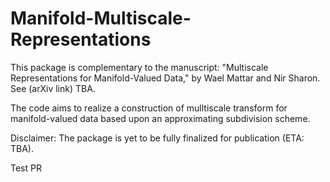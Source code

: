 # Manifold-Multiscale-Representations

This package is complementary to the manuscript: 
"Multiscale Representations for Manifold-Valued Data," 
by Wael Mattar and Nir Sharon. See (arXiv link) TBA.

The code aims to realize a construction of mulltiscale transform for manifold-valued data based upon an approximating subdivision scheme.

Disclaimer: The package is yet to be fully finalized for publication (ETA: TBA).

Test PR
